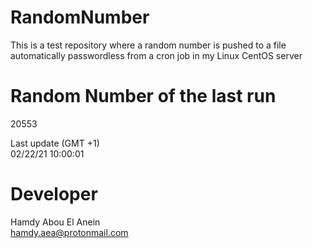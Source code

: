 # RandomNumber    
This is a test repository where a random number is pushed to a file automatically passwordless from a cron job in my Linux CentOS server    
# Random Number of the last run   
20553
      
Last update (GMT +1)    
02/22/21 10:00:01
# Developer    
Hamdy Abou El Anein   
hamdy.aea@protonmail.com
